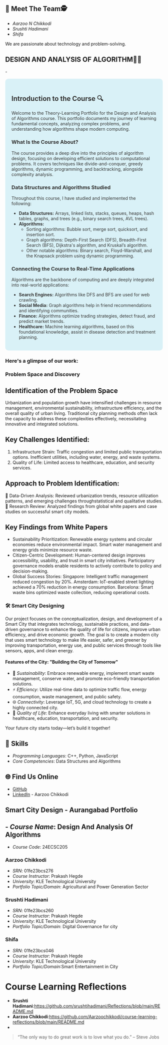
## 🥷 Meet The Team🕵️
- *Aarzoo N Chikkodi*
- *Srushti Hadimani*
- *Shifa*

We are passionate about technology and problem-solving. 
## DESIGN AND ANALYSIS OF ALGORITHM🧑‍💻
   -<div style="background-color: #d9f1f7; color: #333; padding: 20px; border-radius: 10px;">

## Introduction to the Course 🔍
Welcome to the Theory-Learning Portfolio for the Design and Analysis of Algorithms course. This portfolio documents my journey of learning fundamental concepts, analyzing complex problems, and understanding how algorithms shape modern computing.

### What Is the Course About?
The course provides a deep dive into the principles of algorithm design, focusing on developing efficient solutions to computational problems. It covers techniques like divide-and-conquer, greedy algorithms, dynamic programming, and backtracking, alongside complexity analysis.

### Data Structures and Algorithms Studied
Throughout this course, I have studied and implemented the following:

- **Data Structures:** Arrays, linked lists, stacks, queues, heaps, hash tables, graphs, and trees (e.g., binary search trees, AVL trees).
- **Algorithms:**
  - Sorting algorithms: Bubble sort, merge sort, quicksort, and insertion sort.
  - Graph algorithms: Depth-First Search (DFS), Breadth-First Search (BFS), Dijkstra's algorithm, and Kruskal’s algorithm.
  - Other notable algorithms: Binary search, Floyd-Warshall, and the Knapsack problem using dynamic programming.

### Connecting the Course to Real-Time Applications
Algorithms are the backbone of computing and are deeply integrated into real-world applications:

- **Search Engines:** Algorithms like DFS and BFS are used for web crawling.
- **Social Media:** Graph algorithms help in friend recommendations and identifying communities.
- **Finance:** Algorithms optimize trading strategies, detect fraud, and predict market trends.
- **Healthcare:** Machine learning algorithms, based on this foundational knowledge, assist in disease detection and treatment planning.

</div>

        
        
            
        
### Here's a glimpse of our work:
### Problem Space and Discovery
## Identification of the Problem Space
Urbanization and population growth have intensified challenges in resource management, environmental sustainability, infrastructure efficiency, and the overall quality of urban living. Traditional city planning methods often lack the capacity to address these complexities effectively, necessitating innovative and integrated solutions.

## Key Challenges Identified:
1. Infrastructure Strain:
Traffic congestion and limited public transportation options.
Inefficient utilities, including water, energy, and waste systems.
2. Quality of Life:
Limited access to healthcare, education, and security services.
## Approach to Problem Identification:
🌱 Data-Driven Analysis: Reviewed urbanization trends, resource utilization patterns, and emerging challenges throughstatistical and qualitative studies.
🌱 Research Review: Analyzed findings from global white papers and case studies on successful smart city models.

## Key Findings from White Papers
- Sustainability Prioritization:
Renewable energy systems and circular economies reduce environmental impact.
Smart water management and energy grids minimize resource waste.
- Citizen-Centric Development:
Human-centered design improves accessibility, usability, and trust in smart city initiatives.
Participatory governance models enable residents to actively contribute to policy and decision-making.
- Global Success Stories:
Singapore: Intelligent traffic management reduced congestion by 20%.
Amsterdam: IoT-enabled street lighting achieved a 70% reduction in energy consumption.
Barcelona: Smart waste bins optimized waste collection, reducing operational costs.

### 🛠️ Smart City Designing
Our project focuses on the conceptualization, design, and development of a Smart City that integrates technology, sustainable practices, and data-driven governance to enhance the quality of life for citizens, improve urban efficiency, and drive economic growth. The goal is to create a modern city that uses smart technology to make life easier, safer, and greener by improving transportation, energy use, and public services through tools like sensors, apps, and clean energy.

#### Features of the City: "Building the City of Tomorrow"
- 🌱 *Sustainability*: Embrace renewable energy, implement smart waste management, conserve water, and promote eco-friendly transportation solutions.
- ⚡ *Efficiency*: Utilize real-time data to optimize traffic flow, energy consumption, waste management, and public safety.
- 🌐 *Connectivity*: Leverage IoT, 5G, and cloud technology to create a highly connected city.
- 🌟 *Quality of Life*: Enhance everyday living with smarter solutions in healthcare, education, transportation, and security.

Your future city starts today—let’s build it together!

## 🚀 Skills
- *Programming Languages*: C++, Python, JavaScript
- *Core Competencies*: Data Structures and Algorithms


## 🌐 Find Us Online
- [GitHub](https://github.com)
- [LinkedIn](https://linkedin.com) - Aarzoo Chikkodi

## Smart City Design - Aurangabad Portfolio

## - *Course Name*:  Design And Analysis Of Algorithms
   - *Course Code*: 24ECSC205
### Aarzoo Chikkodi
- *SRN*: 01fe23bcs276
- *Course Instructor*: Prakash Hegde
- *University*: KLE Technological University
- *Portfolio Topic/Domain*:  Agricultural and Power Generation Sector

### Srushti Hadimani
- *SRN*: 01fe23bcs260
- *Course Instructor*: Prakash Hegde
- *University*: KLE Technological University
- *Portfolio Topic/Domain*: Digital Governance for city

### Shifa
- *SRN*: 01fe23bcs046
- *Course Instructor*: Prakash Hegde
- *University*: KLE Technological University
- *Portfolio Topic/Domain*:Smart Entertainment in City


# Course Learning Reflections

- **Srushti Hadimani**:https://github.com/srushtihadimani/Reflections/blob/main/README.md
- **Aarzoo Chikkodi**:https://github.com/Aarzoochikkodi/course-learning-reflections/blob/main/README.md
-
> “The only way to do great work is to love what you do.” – Steve Jobs

